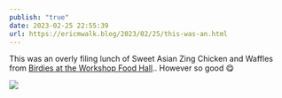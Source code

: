 ```yaml
---
publish: "true"
date: 2023-02-25 22:55:39
url: https://ericmwalk.blog/2023/02/25/this-was-an.html
---
```


This was an overly filing lunch of Sweet Asian Zing Chicken and Waffles from [Birdies at the Workshop Food Hall](https://workshopfoodhall.com).. However so good 😋

![](https://ericmwalk.blog/uploads/2023/a75e3c6fb9.jpg)